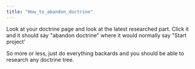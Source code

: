 ```yaml
---
title: "How_to_abandon_doctrine"
---
```


Look at your doctrine page and look at the latest researched part. Click
it and it should say "abandon doctrine" where it would normally say
"Start project'

So more or less, just do everything backards and you should be able to
research any doctrine tree.
